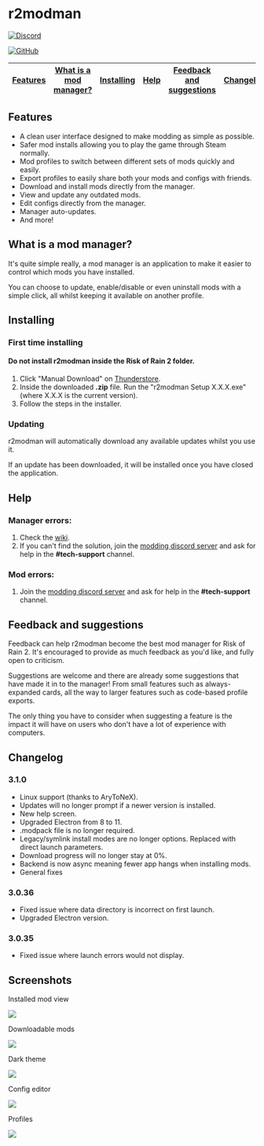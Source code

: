 # r2modman

[![Discord](https://img.shields.io/discord/727304496522461185?label=r2modman%20Discord&style=for-the-badge)](https://discord.gg/jE2zWHY)

[![GitHub](https://img.shields.io/github/license/ebkr/r2modmanPlus?color=orange&style=for-the-badge)](https://github.com/ebkr/r2modmanPlus)

| [Features](#features) | [What is a mod manager?](#what-is-a-mod-manager) | [Installing](#installing) | [Help](#help) | [Feedback and suggestions](#feedback-and-suggestions) | [Changelog](#changelog) | [Screenshots](#screenshots) |
|---|---|---|---|---|---|---|

## Features
- A clean user interface designed to make modding as simple as possible.
- Safer mod installs allowing you to play the game through Steam normally.
- Mod profiles to switch between different sets of mods quickly and easily.
- Export profiles to easily share both your mods and configs with friends.
- Download and install mods directly from the manager.
- View and update any outdated mods.
- Edit configs directly from the manager.
- Manager auto-updates.
- And more!

## What is a mod manager?
It's quite simple really, a mod manager is an application to make it easier to control which mods you have installed.

You can choose to update, enable/disable or even uninstall mods with a simple click, all whilst keeping it available on another profile.

## Installing

### First time installing
#### Do not install r2modman inside the Risk of Rain 2 folder.
1. Click "Manual Download" on [Thunderstore](https://thunderstore.io/package/ebkr/r2modman/).
2. Inside the downloaded **.zip** file. Run the "r2modman Setup X.X.X.exe" (where X.X.X is the current version).
3. Follow the steps in the installer.

### Updating
r2modman will automatically download any available updates whilst you use it.

If an update has been downloaded, it will be installed once you have closed the application.

## Help
### Manager errors:
1. Check the [wiki](https://github.com/ebkr/r2modmanPlus/wiki).
2. If you can't find the solution, join the [modding discord server](https://discord.gg/5MbXZvd) and ask for help in the **#tech-support** channel.

### Mod errors:
1. Join the [modding discord server](https://discord.gg/5MbXZvd) and ask for help in the **#tech-support** channel.

## Feedback and suggestions
Feedback can help r2modman become the best mod manager for Risk of Rain 2.
It's encouraged to provide as much feedback as you'd like, and fully open to criticism.

Suggestions are welcome and there are already some suggestions that have made it in to the manager!
From small features such as always-expanded cards, all the way to larger features such as code-based profile exports.

The only thing you have to consider when suggesting a feature is the impact it will have on users who don't have a lot of experience with computers.

## Changelog
### 3.1.0
- Linux support (thanks to AryToNeX).
- Updates will no longer prompt if a newer version is installed.
- New help screen.
- Upgraded Electron from 8 to 11.
- .modpack file is no longer required.
- Legacy/symlink install modes are no longer options. Replaced with direct launch parameters.
- Download progress will no longer stay at 0%.
- Backend is now async meaning fewer app hangs when installing mods.
- General fixes

### 3.0.36
- Fixed issue where data directory is incorrect on first launch.
- Upgraded Electron version.

### 3.0.35
- Fixed issue where launch errors would not display.

## Screenshots

Installed mod view

![](https://i.imgur.com/XNVQBuQ.png)

Downloadable mods

![](https://i.imgur.com/Do6Awz0.png)

Dark theme

![](https://i.imgur.com/szsyGWB.png)

Config editor

![](https://i.imgur.com/U9av2H7.png)

Profiles

![](https://i.imgur.com/HtWQIWZ.png)

